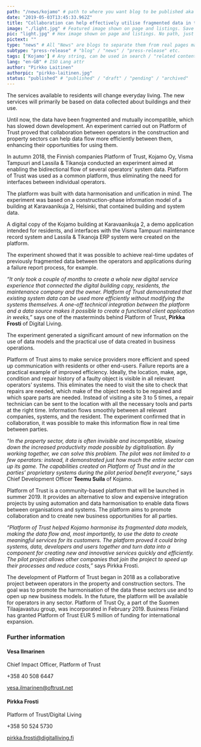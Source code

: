 ```yaml
---
path: "/news/kojamo" # path to where you want blog to be published aka https://preview.oftrust.net/blogs/sport-venue
date: "2019-05-03T13:45:33.962Z"
title: "Collaboration can help effectively utilise fragmented data in the property sector"
image: "./light.jpg" # Featured image shown on page and listings. Save in same folder. Don't use svg.
pic: "light.jpg" # Hex image shown on page and listings. No path, just filename. Save in same folder. Don't use svg.
pictext: ""
type: "news" # All "News" are blogs to separate them from real pages made with MarkDown, so that they appear in blog listings etc.
subtype: "press-release" # "blog" / "news" / "press-release" etc.
tags: ['Kojamo'] # Any string, can be used in search / "related content"
lang: "en-GB" # ISO Lang attr
author: "Pirkko Laitinen"
authorpic: "pirkko-laitinen.jpg"
status: "published" # "published" / "draft" / "pending" / "archived"
---
```

The services available to residents will change everyday living. The new services will primarily be based on data collected about buildings and their use.

Until now, the data have been fragmented and mutually incompatible, which has slowed down development. An experiment carried out on Platform of Trust proved that collaboration between operators in the construction and property sectors can help data flow more efficiently between them, enhancing their opportunities for using them.

In autumn 2018, the Finnish companies Platform of Trust, Kojamo Oy, Visma Tampuuri and Lassila & Tikanoja conducted an experiment aimed at enabling the bidirectional flow of several operators’ system data. Platform of Trust was used as a common platform, thus eliminating the need for interfaces between individual operators.

The platform was built with data harmonisation and unification in mind. The experiment was based on a construction-phase information model of a building at Karavaanikuja 2, Helsinki, that contained building and system data.

A digital copy of the Kojamo building at Karavaanikuja 2, a demo application intended for residents, and interfaces with the Visma Tampuuri maintenance record system and Lassila & Tikanoja ERP system were created on the platform.

The experiment showed that it was possible to achieve real-time updates of previously fragmented data between the operators and applications during a failure report process, for example.

_“It only took a couple of months to create a whole new digital service experience that connected the digital building copy, residents, the maintenance company and the owner. Platform of Trust demonstrated that existing system data can be used more efficiently without modifying the systems themselves. A one-off technical integration between the platform and a data source makes it possible to create a functional client application in weeks,”_ says one of the masterminds behind Platform of Trust, **Pirkka Frosti** of Digital Living.

The experiment generated a significant amount of new information on the use of data models and the practical use of data created in business operations.

Platform of Trust aims to make service providers more efficient and speed up communication with residents or other end-users. Failure reports are a practical example of improved efficiency. Ideally, the location, make, age, condition and repair history of a faulty object is visible in all relevant operators’ systems. This eliminates the need to visit the site to check that repairs are needed, which make of the object needs to be repaired and which spare parts are needed. Instead of visiting a site 3 to 5 times, a repair technician can be sent to the location with all the necessary tools and parts at the right time. Information flows smoothly between all relevant companies, systems, and the resident. The experiment confirmed that in collaboration, it was possible to make this information flow in real time between parties.

_“In the property sector, data is often invisible and incompatible, slowing down the increased productivity made possible by digitalisation. By working together, we can solve this problem. The pilot was not limited to a few operators: instead, it demonstrated just how much the entire sector can up its game. The capabilities created on Platform of Trust and in the parties’ proprietary systems during the pilot period benefit everyone,”_ says Chief Development Officer **Teemu Suila** of Kojamo.

Platform of Trust is a community-based platform that will be launched in summer 2019. It provides an alternative to slow and expensive integration projects by using automation and data harmonisation to enable data flows between organisations and systems. The platform aims to promote collaboration and to create new business opportunities for all parties.

_“Platform of Trust helped Kojamo harmonise its fragmented data models, making the data flow and, most importantly, to use the data to create meaningful services for its customers. The platform proved it could bring systems, data, developers and users together and turn data into a component for creating new and innovative services quickly and efficiently. The pilot project allows other companies that join the project to speed up their processes and reduce costs,”_ says Pirkka Frosti.

The development of Platform of Trust began in 2018 as a collaborative project between operators in the property and construction sectors. The goal was to promote the harmonisation of the data these sectors use and to open up new business models. In the future, the platform will be available for operators in any sector. Platform of Trust Oy, a part of the Suomen Tilaajavastuu group, was incorporated in February 2019. Business Finland has granted Platform of Trust EUR 5 million of funding for international expansion.

### Further information

#### Vesa Ilmarinen

Chief Impact Officer, Platform of Trust

+358 40 508 6447

vesa.ilmarinen@oftrust.net

#### Pirkka Frosti

Platform of Trust/Digital Living

+358 50 524 5730

pirkka.frosti@digitalliving.fi

